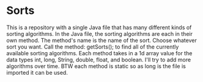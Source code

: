# Sorts
This is a repository with a single Java file that has many different kinds of sorting algorithms. In the Java file, the sorting algorithms are each in their own method. The method's name is the name of the sort. Choose whatever sort you want. Call the method: getSorts(); to find all of the currently available sorting algorithms. Each method takes in a 1d array value for the data types int, long, String, double, float, and boolean. I'll try to add more algorithms over time. BTW each method is static so as long is the file is imported it can be used.
